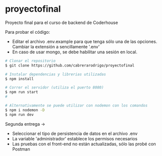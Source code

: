 # proyectofinal
Proyecto final para el curso de backend de Coderhouse

Para probar el código:
- Editar el archivo .env.example para que tenga sólo una de las opciones. Cambiar la extensión a sencillamente '.env'
- En caso de usar mongo, se debe habilitar una sesión en local.

```bash
# Clonar el repositorio
$ git clone https://github.com/cabrerarodrigo/proyectofinal

# Instalar dependencias y librerias utilizadas
$ npm install

# Correr el servidor (utiliza el puerto 8080)
$ npm run start
#

# Alternativamente se puede utilizar con nodemon con los comandos
$ npm i nodemon -D
$ npm run dev
```

Segunda entrega -> 
- Seleccionar el tipo de persistencia de datos en el archivo .env
- La variable 'administrador' establece los permisos necesarios
- Las pruebas con el front-end no están actualizadas, sólo las probé con Postman
